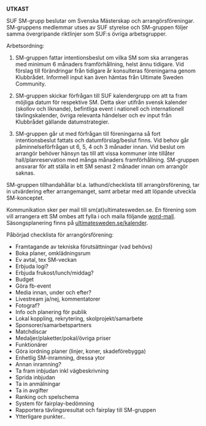 **UTKAST**

SUF SM-grupp beslutar om Svenska Mästerskap och arrangörsföreningar. SM-gruppens medlemmar utses av SUF styrelse och SM-gruppen följer samma övergripande riktlinjer som SUF:s övriga arbetsgrupper.

Arbetsordning:
1. SM-gruppen fattar intentionsbeslut om vilka SM som ska arrangeras med minimum 6 månaders framförhållning, helst ännu tidigare.
Vid förslag till förändringar från tidigare år konsulteras föreningarna genom Klubbrådet. Informell input kan även hämtas från Ultimate Sweden Community.

2. SM-gruppen skickar förfrågan till SUF kalendergrupp om att ta fram möjliga datum för respektive SM. Detta sker utifrån svensk kalender (skollov och liknande), befintliga event i nationell och internationell tävlingskalender, övriga relevanta händelser och ev input från Klubbrådet gällande datumstrategier.

3. SM-gruppen går ut med förfrågan till föreningarna så fort intentionsbeslut fattats och datumförslag/beslut finns.
Vid behov går påminnelseförfrågan ut 6, 5, 4 och 3 månader innan.
Vid beslut om arrangör behöver hänsyn tas till att vissa kommuner inte tillåter hall/planreservation med många månaders framförhållning.
SM-gruppen ansvarar för att ställa in ett SM senast 2 månader innan om arrangör saknas.

SM-gruppen tillhandahållar bl.a. lathund/checklista till arrangörsförening, tar in utvärdering efter arrangemanget, samt arbetar med att löpande utveckla SM-konceptet.

Kommunikation sker per mail till sm(at)ultimatesweden.se.
En förening som vill arrangera ett SM ombes att fylla i och maila följande [word-mall](http://ultimatesweden.se/Mall_SUF_SM.docx).
Säsongsplanering finns på [ultimatesweden.se/kalender](http://ultimatesweden.se/kalender).

Påbörjad checklista för arrangörsförening:
* Framtagande av tekniska förutsättningar (vad behövs)
* Boka planer, omklädningsrum
* Ev avtal, tex SM-veckan
* Erbjuda logi?
* Erbjuda frukost/lunch/middag?
* Budget
* Göra fb-event
* Media innan, under och efter?
* Livestream ja/nej, kommentatorer
* Fotograf?
* Info och planering för publik
* Lokal koppling, rekrytering, skolprojekt/samarbete
* Sponsorer/samarbetspartners
* Matchdiscar
* Medaljer/plaketter/pokal/övriga priser
* Funktionärer
* Göra iordning planer (linjer, koner, skadeförebygga)
* Enhetlig SM-inramning, dressa ytor
* Annan inramning?
* Ta fram inbjudan inkl vägbeskrivning
* Sprida inbjudan
* Ta in anmälningar
* Ta in avgifter
* Ranking och spelschema
* System för fairplay-bedömning
* Rapportera tävlingsresultat och fairplay till SM-gruppen
* Ytterligare punkter..


